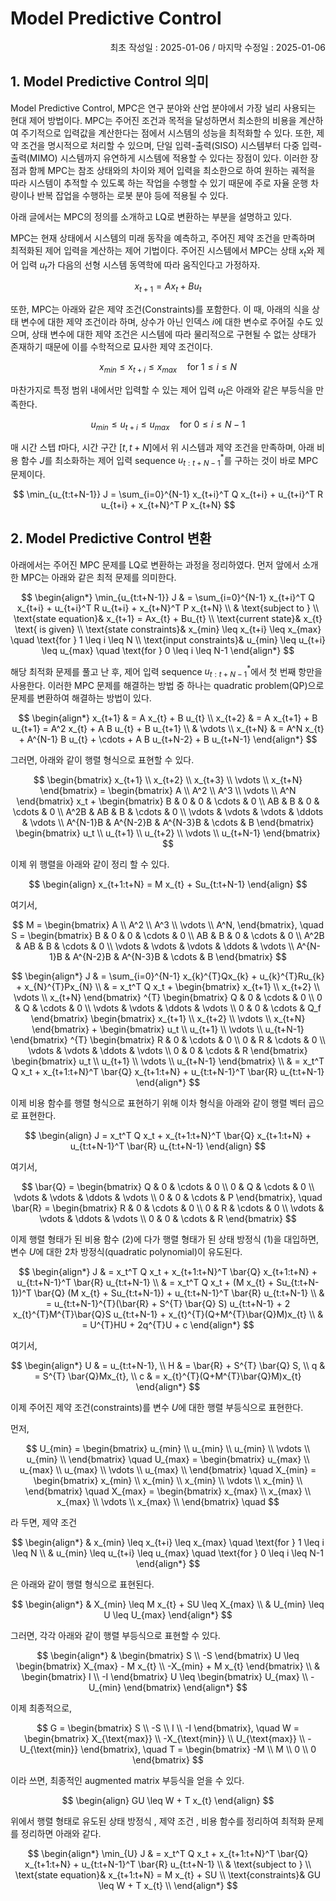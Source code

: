 # Model Predictive Control
<p align="right">
최초 작성일 : 2025-01-06 / 마지막 수정일 : 2025-01-06
</p>

## 1. Model Predictive Control 의미

Model Predictive Control, MPC은 연구 분야와 산업 분야에서 가장 널리 사용되는 현대 제어 방법이다. MPC는 주어진 조건과 목적을 달성하면서 최소한의 비용을 계산하여 주기적으로 입력값을 계산한다는 점에서 시스템의 성능을 최적화할 수 있다. 또한, 제약 조건을 명시적으로 처리할 수 있으며,  단일 입력-출력(SISO) 시스템부터 다중 입력-출력(MIMO) 시스템까지 유연하게 시스템에 적용할 수 있다는 장점이 있다. 이러한 장점과 함께 MPC는 참조 상태와의 차이와 제어 입력을 최소한으로 하여 원하는 궤적을 따라 시스템이 추적할 수 있도록 하는 작업을 수행할 수 있기 때문에 주로 자율 운행 차량이나 반복 잡업을 수행하는 로봇 분야 등에 적용될 수 있다.

아래 글에서는 MPC의 정의를 소개하고 LQ로 변환하는 부분을 설명하고 있다.

MPC는 현재 상태에서 시스템의 미래 동작을 예측하고, 주어진 제약 조건을 만족하며 최적화된 제어 입력을 계산하는 제어 기법이다. 주어진 시스템에서 MPC는 상태 $x_{t}$와 제어 입력 $u_{t}$가 다음의 선형 시스템 동역학에 따라 움직인다고 가정하자.

$$
x_{t+1} = Ax_{t} + Bu_{t}
$$

또한, MPC는 아래와 같은 제약 조건(Constraints)를 포함한다. 이 때, 아래의 식을 상태 변수에 대한 제약 조건이라 하며, 상수가 아닌 인덱스 $i$에 대한 변수로 주어질 수도 있으며, 상태 변수에 대한 제약 조건은 시스템에 따라 물리적으로 구현될 수 없는 상태가 존재하기 때문에 이를 수학적으로 묘사한 제약 조건이다.

$$
x_{min} \leq x_{t+i} \leq x_{max} \quad \text{for } 1 \leq i \leq N 
$$

마찬가지로 특정 범위 내에서만 입력할 수 있는 제어 입력 $u_{t}$은 아래와 같은 부등식을 만족한다.

$$
u_{min} \leq u_{t+i} \leq u_{max} \quad \text{for } 0 \leq i \leq N-1
$$

매 시간 스텝 $t$마다, 시간 구간 $[t, t+N]$에서 위 시스템과 제약 조건을 만족하며, 아래 비용 함수 $J$를 최소화하는 제어 입력 sequence 
$u_{t:t+N-1}^{*}$를 구하는 것이 바로 MPC 문제이다.

$$
\min_{u_{t:t+N-1}} J = \sum_{i=0}^{N-1} x_{t+i}^T Q x_{t+i} + u_{t+i}^T R u_{t+i} + x_{t+N}^T P x_{t+N}
$$


## 2. Model Predictive Control 변환

아래에서는 주어진 MPC 문제를 LQ로 변환하는 과정을 정리하였다. 먼저 앞에서 소개한 MPC는 아래와 같은 최적 문제를 의미한다.

$$
\begin{align*}
\min_{u_{t:t+N-1}} J & = \sum_{i=0}^{N-1} x_{t+i}^T Q x_{t+i} + u_{t+i}^T R u_{t+i} + x_{t+N}^T P x_{t+N} \\
& \text{subject to } \\
\text{state equation}& x_{t+1} = Ax_{t} + Bu_{t} \\ 
\text{current state}& x_{t} \text{ is given} \\
\text{state constraints}& x_{min} \leq x_{t+i} \leq x_{max} \quad \text{for } 1 \leq i \leq N \\
\text{input constraints}& u_{min} \leq u_{t+i} \leq u_{max} \quad \text{for } 0 \leq i \leq N-1
\end{align*}
$$


해당 최적화 문제를 풀고 난 후, 제어 입력 sequence $u_{t:t+N-1}^{*}$에서 첫 번째 항만을 사용한다. 이러한 MPC 문제를 해결하는 방법 중 하나는 quadratic problem(QP)으로 문제를 변환하여 해결하는 방법이 있다.

$$
\begin{align*}
x_{t+1} & = A x_{t} + B u_{t} \\
x_{t+2} & = A x_{t+1} + B u_{t+1} = A^2 x_{t} + A B u_{t} + B u_{t+1} \\
& \vdots  \\
x_{t+N} & = A^N x_{t} + A^{N-1} B u_{t} + \cdots + A B u_{t+N-2} + B u_{t+N-1}
\end{align*}
$$

그러면, 아래와 같이 행렬 형식으로 표현할 수 있다.

$$
\begin{bmatrix}
x_{t+1} \\
x_{t+2} \\
x_{t+3} \\
\vdots \\
x_{t+N}
\end{bmatrix} =
\begin{bmatrix}
A \\
A^2 \\
A^3 \\
\vdots \\
A^N
\end{bmatrix}
x_t
+
\begin{bmatrix}
B & 0 & 0 & \cdots & 0 \\
AB & B & 0 & \cdots & 0 \\
A^2B & AB & B & \cdots & 0 \\
\vdots & \vdots & \vdots & \ddots & \vdots \\
A^{N-1}B & A^{N-2}B & A^{N-3}B & \cdots & B
\end{bmatrix}
\begin{bmatrix}
u_t \\
u_{t+1} \\
u_{t+2} \\
\vdots \\
u_{t+N-1}
\end{bmatrix}
$$

이제 위 행렬을 아래와 같이 정리 할 수 있다.

$$
\begin{align}
x_{t+1:t+N} = M x_{t} + Su_{t:t+N-1}
\end{align}
$$

여기서,

$$
M =
\begin{bmatrix}
A \\
A^2 \\
A^3 \\
\vdots \\
A^N,
\end{bmatrix},
\quad
S =
\begin{bmatrix}
B & 0 & 0 & \cdots & 0 \\
AB & B & 0 & \cdots & 0 \\
A^2B & AB & B & \cdots & 0 \\
\vdots & \vdots & \vdots & \ddots & \vdots \\
A^{N-1}B & A^{N-2}B & A^{N-3}B & \cdots & B
\end{bmatrix}
$$


$$
\begin{align*}
J & = \sum_{i=0}^{N-1} x_{k}^{T}Qx_{k} + u_{k}^{T}Ru_{k} + x_{N}^{T}Px_{N} \\
& = x_t^T Q x_t + 
\begin{bmatrix}
x_{t+1} \\
x_{t+2} \\
\vdots \\
x_{t+N}
\end{bmatrix}
^{T}
\begin{bmatrix}
Q & 0 & \cdots & 0 \\
0 & Q & \cdots & 0 \\
\vdots & \vdots & \ddots & \vdots \\
0 & 0 & \cdots & Q_f
\end{bmatrix}
\begin{bmatrix}
x_{t+1} \\
x_{t+2} \\
\vdots \\
x_{t+N}
\end{bmatrix}
+ 
\begin{bmatrix}
u_t \\
u_{t+1} \\
\vdots \\
u_{t+N-1}
\end{bmatrix}
^{T}
\begin{bmatrix}
R & 0 & \cdots & 0 \\
0 & R & \cdots & 0 \\
\vdots & \vdots & \ddots & \vdots \\
0 & 0 & \cdots & R
\end{bmatrix}
\begin{bmatrix}
u_t \\
u_{t+1} \\
\vdots \\
u_{t+N-1}
\end{bmatrix} \\
& = x_t^T Q x_t + x_{t+1:t+N}^T \bar{Q} x_{t+1:t+N} + u_{t:t+N-1}^T \bar{R} u_{t:t+N-1}
\end{align*}
$$

이제 비용 함수를 행렬 형식으로 표현하기 위해 이차 형식을 아래와 같이 행렬 벡터 곱으로 표현한다.

$$
\begin{align}
J = x_t^T Q x_t + x_{t+1:t+N}^T \bar{Q} x_{t+1:t+N} + u_{t:t+N-1}^T \bar{R} u_{t:t+N-1}
\end{align}
$$

여기서, 

$$
\bar{Q} =
\begin{bmatrix}
Q & 0 & \cdots & 0 \\
0 & Q & \cdots & 0 \\
\vdots & \vdots & \ddots & \vdots \\
0 & 0 & \cdots & P
\end{bmatrix}, \quad
\bar{R} =
\begin{bmatrix}
R & 0 & \cdots & 0 \\
0 & R & \cdots & 0 \\
\vdots & \vdots & \ddots & \vdots \\
0 & 0 & \cdots & R
\end{bmatrix}
$$

이제 행렬 형태가 된 비용 함수 (2)에 다가 행렬 형태가 된 상태 방정식 (1)을 대입하면, 변수 $U$에 대한 2차 방정식(quadratic polynomial)이 유도된다.

$$
\begin{align*}
J & = x_t^T Q x_t + x_{t+1:t+N}^T \bar{Q} x_{t+1:t+N} + u_{t:t+N-1}^T \bar{R} u_{t:t+N-1} \\
& = x_t^T Q x_t + (M x_{t} + Su_{t:t+N-1})^T \bar{Q} (M x_{t} + Su_{t:t+N-1}) + u_{t:t+N-1}^T \bar{R} u_{t:t+N-1} \\
& = u_{t:t+N-1}^{T}(\bar{R} + S^{T} \bar{Q} S) u_{t:t+N-1} + 2 x_{t}^{T}M^{T}\bar{Q}S u_{t:t+N-1} + x_{t}^{T}(Q+M^{T}\bar{Q}M)x_{t} \\
& = U^{T}HU + 2q^{T}U + c
\end{align*}
$$

여기서, 

$$
\begin{align*}
U & = u_{t:t+N-1}, \\
H & = \bar{R} + S^{T} \bar{Q} S, \\
q & = S^{T} \bar{Q}Mx_{t}, \\
c & = x_{t}^{T}(Q+M^{T}\bar{Q}M)x_{t}
\end{align*}
$$

이제 주어진 제약 조건(constraints)를 변수 $U$에 대한 행렬 부등식으로 표현한다. 

먼저, 

$$
U_{min} = 
\begin{bmatrix}
u_{min} \\
u_{min} \\
u_{min} \\
\vdots \\
u_{min} \\
\end{bmatrix}
\quad
U_{max} = 
\begin{bmatrix}
u_{max} \\
u_{max} \\
u_{max} \\
\vdots \\
u_{max} \\
\end{bmatrix}
\quad
X_{min} = 
\begin{bmatrix}
x_{min} \\
x_{min} \\
x_{min} \\
\vdots \\
x_{min} \\
\end{bmatrix}
\quad
X_{max} = 
\begin{bmatrix}
x_{max} \\
x_{max} \\
x_{max} \\
\vdots \\
x_{max} \\
\end{bmatrix}
\quad
$$

라 두면, 제약 조건

$$
\begin{align*}
& x_{min} \leq x_{t+i} \leq x_{max} \quad \text{for } 1 \leq i \leq N \\
& u_{min} \leq u_{t+i} \leq u_{max} \quad \text{for } 0 \leq i \leq N-1
\end{align*}
$$

은 아래와 같이 행렬 형식으로 표현된다.

$$
\begin{align*}
& X_{min} \leq M x_{t} + SU \leq X_{max} \\
& U_{min} \leq U \leq U_{max}
\end{align*}
$$

그러면, 각각 아래와 같이 행렬 부등식으로 표현할 수 있다.

$$
\begin{align*}
&
\begin{bmatrix}
S \\
-S
\end{bmatrix}
U \leq
\begin{bmatrix}
X_{max} - M x_{t} \\
-X_{min} + M x_{t}
\end{bmatrix}
\\
&
\begin{bmatrix}
I \\
-I
\end{bmatrix}
U \leq
\begin{bmatrix}
U_{max} \\ - U_{min}
\end{bmatrix}
\end{align*}
$$

이제 최종적으로,

$$
G =
\begin{bmatrix}
S \\
-S \\
I \\
-I
\end{bmatrix}, \quad
W =
\begin{bmatrix}
X_{\text{max}} \\
-X_{\text{min}} \\
U_{\text{max}} \\
-U_{\text{min}}
\end{bmatrix}, \quad
T =
\begin{bmatrix}
-M \\
M \\
0 \\
0
\end{bmatrix}
$$

이라 쓰면, 최종적인 augmented matrix 부등식을 얻을 수 있다.

$$
\begin{align}
GU \leq W + T x_{t}
\end{align}
$$

위에서 행렬 형태로 유도된 상태 방정식 , 제약 조건 , 비용 함수를 정리하여 최적화 문제를 정리하면 아래와 같다.

$$
\begin{align*}
\min_{U} J & = x_t^T Q x_t + x_{t+1:t+N}^T \bar{Q} x_{t+1:t+N} + u_{t:t+N-1}^T \bar{R} u_{t:t+N-1} \\
& \text{subject to } \\
\text{state equation}& x_{t+1:t+N} = M x_{t} + SU \\
\text{constraints}& GU \leq W + T x_{t} \\
\end{align*}
$$
